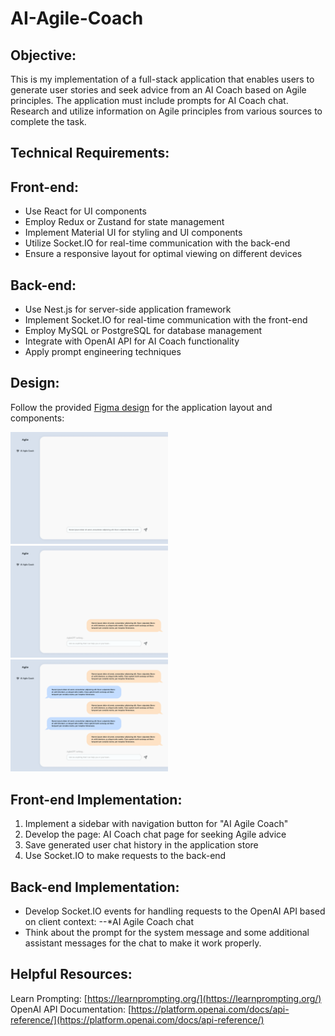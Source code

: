 # AI-Agile-Coach
## Objective:
This is my implementation of a full-stack application that enables users to generate user stories and seek advice from an AI Coach based on Agile principles. The application must include prompts for AI Coach chat. Research and utilize information on Agile principles from various sources to complete the task.

## Technical Requirements:
## Front-end:
* Use React for UI components
* Employ Redux or Zustand for state management
* Implement Material UI for styling and UI components
* Utilize Socket.IO for real-time communication with the back-end
* Ensure a responsive layout for optimal viewing on different devices

## Back-end:
* Use Nest.js for server-side application framework
* Implement Socket.IO for real-time communication with the front-end
* Employ MySQL or PostgreSQL for database management
* Integrate with OpenAI API for AI Coach functionality
* Apply prompt engineering techniques

## Design:
Follow the provided [Figma design](https://www.figma.com/file/T3hfRXuZNCXEmNpru6UpQ1/Agile-Test-task?type=design&node-id=2902-6857&t=VAmxWRccQdZqRPqq-4)
 for the application layout and
components:

<!-- ![Preview image](/DOC/screen_1_start.png) -->
<img src="/DOC/screen_1_start.png" alt="preview1" style="max-width: 50%; height: auto;">
<!-- ![Preview image](/DOC/screen_2_first.png) -->
<img src="/DOC/screen_2_first.png" alt="preview2" style="max-width: 50%; height: auto;">
<!-- ![Preview image](/DOC/screen_3_last.png) -->
<img src="/DOC/screen_3_last.png" alt="preview3" style="max-width: 50%; height: auto;">

## Front-end Implementation:
1. Implement a sidebar with navigation button for "AI Agile Coach"
2. Develop the page: AI Coach chat page for seeking Agile advice
3. Save generated user chat history in the application store
4. Use Socket.IO to make requests to the back-end

## Back-end Implementation:
* Develop Socket.IO events for handling requests to the OpenAI API
based on client context:
--*AI Agile Coach chat
* Think about the prompt for the system message and some additional
assistant messages for the chat to make it work properly.

## Helpful Resources:
Learn Prompting: [https://learnprompting.org/](https://learnprompting.org/)
OpenAI API Documentation:
[https://platform.openai.com/docs/api-reference/](https://platform.openai.com/docs/api-reference/)
